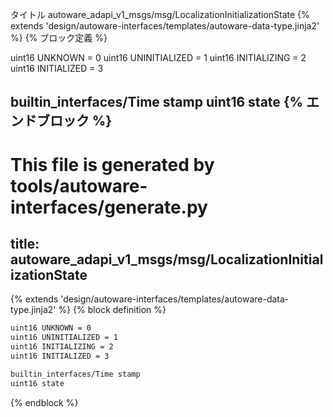 タイトル
autoware_adapi_v1_msgs/msg/LocalizationInitializationState
{% extends 'design/autoware-interfaces/templates/autoware-data-type.jinja2' %} {% ブロック定義 %}

uint16 UNKNOWN = 0
uint16 UNINITIALIZED = 1
uint16 INITIALIZING = 2
uint16 INITIALIZED = 3

builtin_interfaces/Time stamp
uint16 state
{% エンドブロック %}
---
# This file is generated by tools/autoware-interfaces/generate.py
title: autoware_adapi_v1_msgs/msg/LocalizationInitializationState
---

{% extends 'design/autoware-interfaces/templates/autoware-data-type.jinja2' %}
{% block definition %}

```txt
uint16 UNKNOWN = 0
uint16 UNINITIALIZED = 1
uint16 INITIALIZING = 2
uint16 INITIALIZED = 3

builtin_interfaces/Time stamp
uint16 state
```

{% endblock %}
